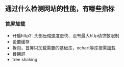 ## 通过什么检测网站的性能，有哪些指标

### 首屏加载
+ 开启http2: 头部压缩速度更快、没有最大http请求数限制
+ 设置缓存
+ 拆包，首屏只加载需要的基础库，echart等库按需加载
+ 骨架屏
+ tree shaking